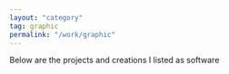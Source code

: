 ```yaml
---
layout: "category"
tag: graphic
permalink: "/work/graphic"
---
```

<p>Below are the projects and creations I listed as software</p>
